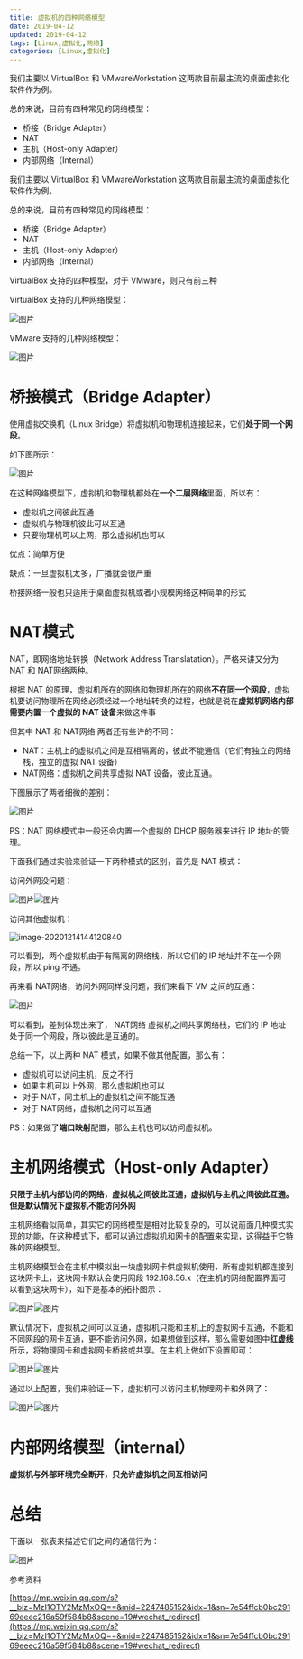 ```yaml
---
title: 虚拟机的四种网络模型
date: 2019-04-12
updated: 2019-04-12
tags: [Linux,虚拟化,网络]
categories: [Linux,虚拟化]
---
```


我们主要以 VirtualBox 和 VMwareWorkstation 这两款目前最主流的桌面虚拟化软件作为例。

总的来说，目前有四种常见的网络模型：

* 桥接（Bridge Adapter）
* NAT
* 主机（Host-only Adapter）
* 内部网络（Internal）

<!-- more -->

我们主要以 VirtualBox 和 VMwareWorkstation 这两款目前最主流的桌面虚拟化软件作为例。

总的来说，目前有四种常见的网络模型：

* 桥接（Bridge Adapter）
* NAT
* 主机（Host-only Adapter）
* 内部网络（Internal）

VirtualBox 支持的四种模型，对于 VMware，则只有前三种

VirtualBox 支持的几种网络模型：

![图片](https://raw.githubusercontent.com/geekspeng/geekspeng.github.io/develop/source/images/FyJTVP5xFpEGmX5q.png!thumbnail)

VMware 支持的几种网络模型：

![图片](https://raw.githubusercontent.com/geekspeng/geekspeng.github.io/develop/source/images/kRPtk3Vi4QcGtSkz.png!thumbnail)

# 桥接模式（Bridge Adapter）

使用虚拟交换机（Linux Bridge）将虚拟机和物理机连接起来，它们**处于同一个网段**。

如下图所示：

![图片](https://raw.githubusercontent.com/geekspeng/geekspeng.github.io/develop/source/images/IW33QgWM4hsWzz7R.png!thumbnail)

在这种网络模型下，虚拟机和物理机都处在**一个二层网络**里面，所以有：

* 虚拟机之间彼此互通
* 虚拟机与物理机彼此可以互通
* 只要物理机可以上网，那么虚拟机也可以

优点：简单方便

缺点：一旦虚拟机太多，广播就会很严重

桥接网络一般也只适用于桌面虚拟机或者小规模网络这种简单的形式

# NAT模式

NAT，即网络地址转换（Network Address Translatation）。严格来讲又分为 NAT 和 NAT网络两种。

根据 NAT 的原理，虚拟机所在的网络和物理机所在的网络**不在同一个网段**，虚拟机要访问物理所在网络必须经过一个地址转换的过程，也就是说在**虚拟机网络内部需要内置一个虚拟的 NAT 设备**来做这件事

但其中 NAT 和 NAT网络 两者还有些许的不同：

* NAT：主机上的虚拟机之间是互相隔离的，彼此不能通信（它们有独立的网络栈，独立的虚拟 NAT 设备）
* NAT网络：虚拟机之间共享虚拟 NAT 设备，彼此互通。

下图展示了两者细微的差别：

![图片](https://raw.githubusercontent.com/geekspeng/geekspeng.github.io/develop/source/images/aexnWc6kuBYvKLFd.png!thumbnail)

PS：NAT 网络模式中一般还会内置一个虚拟的 DHCP 服务器来进行 IP 地址的管理。

下面我们通过实验来验证一下两种模式的区别，首先是 NAT 模式：

访问外网没问题：

![图片](https://raw.githubusercontent.com/geekspeng/geekspeng.github.io/develop/source/images/wZdpDbpMdj0nSfp0.png!thumbnail)![图片](https://uploader.shimo.im/f/wlYFHv1iM0U67zfC.gif?fileGuid=pyrhyQydRj3KTkGG)

访问其他虚拟机：

![image-20201214144120840](https://raw.githubusercontent.com/geekspeng/geekspeng.github.io/develop/source/images/image-20201214144120840.png)

可以看到，两个虚拟机由于有隔离的网络栈，所以它们的 IP 地址并不在一个网段，所以 ping 不通。

再来看 NAT网络，访问外网同样没问题，我们来看下 VM 之间的互通：

![图片](https://raw.githubusercontent.com/geekspeng/geekspeng.github.io/develop/source/images/zxr8gDmORTstxb1z.png!thumbnail)

可以看到，差别体现出来了， NAT网络 虚拟机之间共享网络栈，它们的 IP 地址处于同一个网段，所以彼此是互通的。

总结一下，以上两种 NAT 模式，如果不做其他配置，那么有：

* 虚拟机可以访问主机，反之不行
* 如果主机可以上外网，那么虚拟机也可以
* 对于 NAT，同主机上的虚拟机之间不能互通
* 对于 NAT网络，虚拟机之间可以互通

PS：如果做了**端口映射**配置，那么主机也可以访问虚拟机。

# 主机网络模式（Host-only Adapter）

**只限于主机内部访问的网络，虚拟机之间彼此互通，虚拟机与主机之间彼此互通。但是默认情况下虚拟机不能访问外网**

主机网络看似简单，其实它的网络模型是相对比较复杂的，可以说前面几种模式实现的功能，在这种模式下，都可以通过虚拟机和网卡的配置来实现，这得益于它特殊的网络模型。

主机网络模型会在主机中模拟出一块虚拟网卡供虚拟机使用，所有虚拟机都连接到这块网卡上，这块网卡默认会使用网段 192.168.56.x（在主机的网络配置界面可以看到这块网卡），如下是基本的拓扑图示：

![图片](https://raw.githubusercontent.com/geekspeng/geekspeng.github.io/develop/source/images/vT6TnfueKmgt9VAo.png!thumbnail)![图片](https://uploader.shimo.im/f/uQwQpu1IJbMvueSn.gif?fileGuid=pyrhyQydRj3KTkGG)

默认情况下，虚拟机之间可以互通，虚拟机只能和主机上的虚拟网卡互通，不能和不同网段的网卡互通，更不能访问外网，如果想做到这样，那么需要如图中**红虚线**所示，将物理网卡和虚拟网卡桥接或共享。在主机上做如下设置即可：

![图片](https://uploader.shimo.im/f/qU34nyj9s6kTTjPo.gif?fileGuid=pyrhyQydRj3KTkGG)![图片](https://raw.githubusercontent.com/geekspeng/geekspeng.github.io/develop/source/images/RYtUqwq5vfcJtrzy.png!thumbnail)

通过以上配置，我们来验证一下，虚拟机可以访问主机物理网卡和外网了：

![图片](https://raw.githubusercontent.com/geekspeng/geekspeng.github.io/develop/source/images/CBabksjIbU4zdg00.png!thumbnail)![图片](https://uploader.shimo.im/f/bOJZUdIePU06PhVt.gif?fileGuid=pyrhyQydRj3KTkGG)

# 内部网络模型（internal）

**虚拟机与外部环境完全断开，只允许虚拟机之间互相访问**

# 总结

下面以一张表来描述它们之间的通信行为：

![图片](https://uploader.shimo.im/f/cKswr5OWMi0pdJfn.png!thumbnail?fileGuid=pyrhyQydRj3KTkGG)

参考资料

[https://mp.weixin.qq.com/s?__biz=MzI1OTY2MzMxOQ==&mid=2247485152&idx=1&sn=7e54ffcb0bc29169eeec216a59f584b8&scene=19#wechat_redirect](https://mp.weixin.qq.com/s?__biz=MzI1OTY2MzMxOQ==&mid=2247485152&idx=1&sn=7e54ffcb0bc29169eeec216a59f584b8&scene=19#wechat_redirect)

